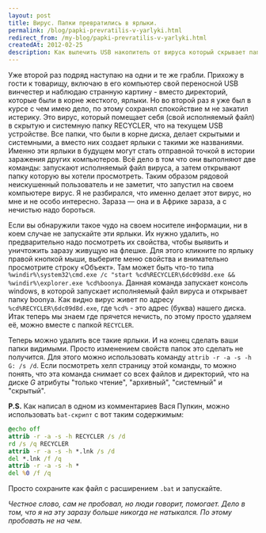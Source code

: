```yaml
---
layout: post
title: Вирус. Папки превратились в ярлыки.
permalink: /blog/papki-prevratilis-v-yarlyki.html
redirect_from: /my-blog/papki-prevratilis-v-yarlyki.html
createdAt: 2012-02-25
description: Как вылечить USB накопитель от вируса который скрывает папки и создает вместо них ярлыки запускающие вредоносный код.
---
```


Уже второй раз подряд наступаю на одни и те же грабли. Прихожу в гости к товарищу, включаю в его компьютер свой переносной USB винчестер и наблюдаю странную картину - вместо директорий, которые были в корне жесткого, ярлыки. Но во второй раз я уже был в курсе с чем имею дело, по этому сохранял спокойствие м не закатил истерику. Это вирус, который помещает себя (свой исполняемый файл) в скрытую и системную папку RECYCLER, что на текущем USB устройстве. Все папки, что были в корне диска, делает скрытыми и системными, а вместо них создает ярлыки с такими же названиями. Именно эти ярлыки в будущем могут стать отправной точкой в истории заражения других компьютеров. Всё дело в том что они выполняют две команды: запускают исполняемый файл вируса, а затем открывают папку которую вы хотели просмотреть. Таким образом рядовой неискушенный пользователь и не заметит, что запустил на своем компьютере вирус. Я не разбирался, что именно делает этот вирус, но мне и не особо интересно. Зараза — она и в Африке зараза, а с нечистью надо бороться.

<!--more-->

Если вы обнаружили такое чудо на своем носителе информации, ни в коем случае не запускайте эти ярлыки. Их нужно удалить, но предварительно надо посмотреть их свойства, чтобы выявить и уничтожить заразу живущую на флешке. Для этого кликните по ярлыку правой кнопкой мыши, выберите меню свойства и внимательно просмотрите строку «Объект». Там может быть что-то типа `%windir%\system32\cmd.exe /c "start %cd%RECYCLER\6dc09d8d.exe && %windir%\explorer.exe %cd%boonya`. Данная команда запускает консоль windows, в которой запускает исполняемый файл вируса и открывает папку boonya. Как видно вирус живет по адресу `%cd%RECYCLER\6dc09d8d.exe`, где `%cd%` - это адрес (буква) нашего диска. Итак теперь мы знаем где прячется нечисть, по этому просто удаляем её, можно вместе с папкой `RECYCLER`.

Теперь можно удалить все такие ярлыки. И на конец сделать ваши папки видимыми. Просто изменением свойств папок это сделать не получится. Для этого можно использовать команду `attrib -r -a -s -h G: /s /d`. Если посмотреть хелп страницу этой команды, то можно понять, что эта команда снимает со всех файлов и директорий, что на диске _G_ атрибуты "только чтение", "архивный", "системный" и "скрытый".

**P.S.** Как написал в одном из комментариев Вася Пупкин, можно использовать `bat-скрипт` с вот таким содержимым:

```bat
@echo off
attrib -r -a -s -h RECYCLER /s /d
rd /s /q RECYCLER
attrib -r -a -s -h *.lnk /s /d
del *.lnk /f /q
attrib -r -a -s -h *
del %0 /f /q
```

Просто сохраните как файл с расширением `.bat` и запускайте.

_Честное слово, сам не пробовал, но люди говорит, помогает. Дело в том, что я на эту заразу больше никогда не натыкался. По этому пробовать не на чем._
